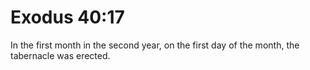 # Exodus 40:17

In the first month in the second year, on the first day of the month, the tabernacle was erected.
